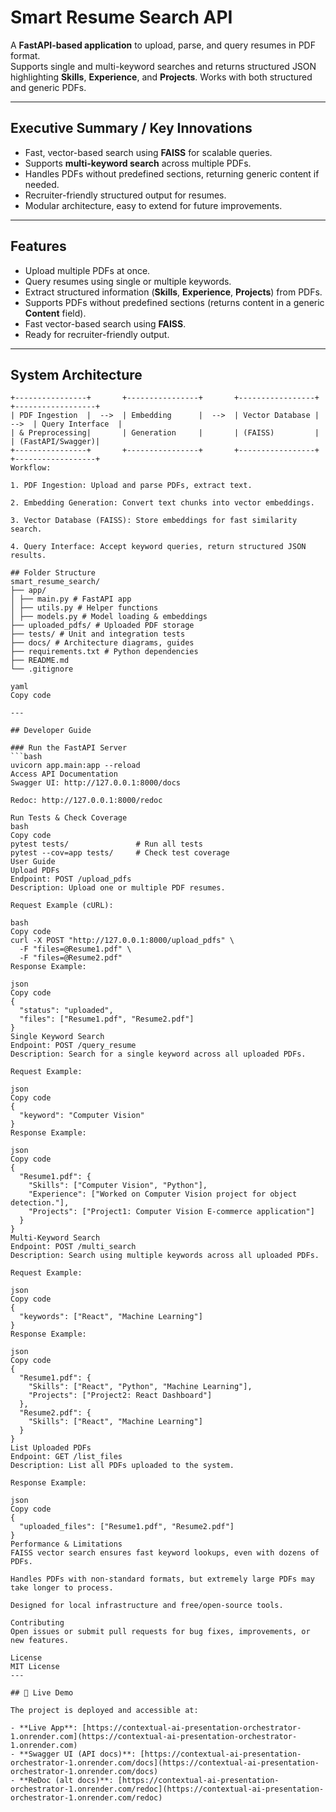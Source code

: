 # Smart Resume Search API

A **FastAPI-based application** to upload, parse, and query resumes in PDF format.  
Supports single and multi-keyword searches and returns structured JSON highlighting **Skills**, **Experience**, and **Projects**. Works with both structured and generic PDFs.

---

## Executive Summary / Key Innovations
- Fast, vector-based search using **FAISS** for scalable queries.  
- Supports **multi-keyword search** across multiple PDFs.  
- Handles PDFs without predefined sections, returning generic content if needed.  
- Recruiter-friendly structured output for resumes.  
- Modular architecture, easy to extend for future improvements.

---

## Features
- Upload multiple PDFs at once.  
- Query resumes using single or multiple keywords.  
- Extract structured information (**Skills**, **Experience**, **Projects**) from PDFs.  
- Supports PDFs without predefined sections (returns content in a generic **Content** field).  
- Fast vector-based search using **FAISS**.  
- Ready for recruiter-friendly output.

---

## System Architecture

```text
+----------------+       +----------------+       +-----------------+       +------------------+
| PDF Ingestion  |  -->  | Embedding      |  -->  | Vector Database |  -->  | Query Interface  |
| & Preprocessing|       | Generation     |       | (FAISS)         |       | (FastAPI/Swagger)|
+----------------+       +----------------+       +-----------------+       +------------------+
Workflow:

1. PDF Ingestion: Upload and parse PDFs, extract text.

2. Embedding Generation: Convert text chunks into vector embeddings.

3. Vector Database (FAISS): Store embeddings for fast similarity search.

4. Query Interface: Accept keyword queries, return structured JSON results.

## Folder Structure
smart_resume_search/
├── app/
│ ├── main.py # FastAPI app
│ ├── utils.py # Helper functions
│ ├── models.py # Model loading & embeddings
├── uploaded_pdfs/ # Uploaded PDF storage
├── tests/ # Unit and integration tests
├── docs/ # Architecture diagrams, guides
├── requirements.txt # Python dependencies
├── README.md
└── .gitignore

yaml
Copy code

---

## Developer Guide

### Run the FastAPI Server
```bash
uvicorn app.main:app --reload
Access API Documentation
Swagger UI: http://127.0.0.1:8000/docs

Redoc: http://127.0.0.1:8000/redoc

Run Tests & Check Coverage
bash
Copy code
pytest tests/               # Run all tests
pytest --cov=app tests/     # Check test coverage
User Guide
Upload PDFs
Endpoint: POST /upload_pdfs
Description: Upload one or multiple PDF resumes.

Request Example (cURL):

bash
Copy code
curl -X POST "http://127.0.0.1:8000/upload_pdfs" \
  -F "files=@Resume1.pdf" \
  -F "files=@Resume2.pdf"
Response Example:

json
Copy code
{
  "status": "uploaded",
  "files": ["Resume1.pdf", "Resume2.pdf"]
}
Single Keyword Search
Endpoint: POST /query_resume
Description: Search for a single keyword across all uploaded PDFs.

Request Example:

json
Copy code
{
  "keyword": "Computer Vision"
}
Response Example:

json
Copy code
{
  "Resume1.pdf": {
    "Skills": ["Computer Vision", "Python"],
    "Experience": ["Worked on Computer Vision project for object detection."],
    "Projects": ["Project1: Computer Vision E-commerce application"]
  }
}
Multi-Keyword Search
Endpoint: POST /multi_search
Description: Search using multiple keywords across all uploaded PDFs.

Request Example:

json
Copy code
{
  "keywords": ["React", "Machine Learning"]
}
Response Example:

json
Copy code
{
  "Resume1.pdf": {
    "Skills": ["React", "Python", "Machine Learning"],
    "Projects": ["Project2: React Dashboard"]
  },
  "Resume2.pdf": {
    "Skills": ["React", "Machine Learning"]
  }
}
List Uploaded PDFs
Endpoint: GET /list_files
Description: List all PDFs uploaded to the system.

Response Example:

json
Copy code
{
  "uploaded_files": ["Resume1.pdf", "Resume2.pdf"]
}
Performance & Limitations
FAISS vector search ensures fast keyword lookups, even with dozens of PDFs.

Handles PDFs with non-standard formats, but extremely large PDFs may take longer to process.

Designed for local infrastructure and free/open-source tools.

Contributing
Open issues or submit pull requests for bug fixes, improvements, or new features.

License
MIT License
---

## 🚀 Live Demo

The project is deployed and accessible at:

- **Live App**: [https://contextual-ai-presentation-orchestrator-1.onrender.com](https://contextual-ai-presentation-orchestrator-1.onrender.com)
- **Swagger UI (API docs)**: [https://contextual-ai-presentation-orchestrator-1.onrender.com/docs](https://contextual-ai-presentation-orchestrator-1.onrender.com/docs)
- **ReDoc (alt docs)**: [https://contextual-ai-presentation-orchestrator-1.onrender.com/redoc](https://contextual-ai-presentation-orchestrator-1.onrender.com/redoc)


